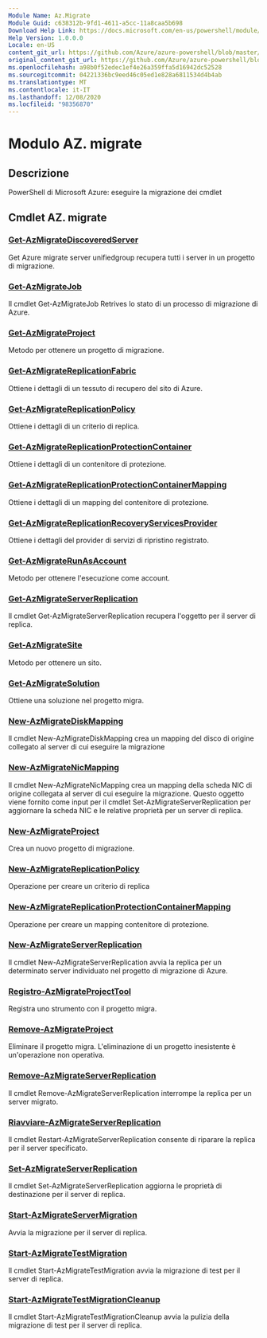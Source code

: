 ```yaml
---
Module Name: Az.Migrate
Module Guid: c638312b-9fd1-4611-a5cc-11a8caa5b698
Download Help Link: https://docs.microsoft.com/en-us/powershell/module/az.migrate
Help Version: 1.0.0.0
Locale: en-US
content_git_url: https://github.com/Azure/azure-powershell/blob/master/src/Migrate/help/Az.Migrate.md
original_content_git_url: https://github.com/Azure/azure-powershell/blob/master/src/Migrate/help/Az.Migrate.md
ms.openlocfilehash: a98b0f52edec1ef4e26a359ffa5d16942dc52528
ms.sourcegitcommit: 04221336bc9eed46c05ed1e828a6811534d4b4ab
ms.translationtype: MT
ms.contentlocale: it-IT
ms.lasthandoff: 12/08/2020
ms.locfileid: "98356870"
---
```

# Modulo AZ. migrate
## Descrizione
PowerShell di Microsoft Azure: eseguire la migrazione dei cmdlet

## Cmdlet AZ. migrate
### [Get-AzMigrateDiscoveredServer](Get-AzMigrateDiscoveredServer.md)
Get Azure migrate server unifiedgroup recupera tutti i server in un progetto di migrazione.

### [Get-AzMigrateJob](Get-AzMigrateJob.md)
Il cmdlet Get-AzMigrateJob Retrives lo stato di un processo di migrazione di Azure.

### [Get-AzMigrateProject](Get-AzMigrateProject.md)
Metodo per ottenere un progetto di migrazione.

### [Get-AzMigrateReplicationFabric](Get-AzMigrateReplicationFabric.md)
Ottiene i dettagli di un tessuto di recupero del sito di Azure.

### [Get-AzMigrateReplicationPolicy](Get-AzMigrateReplicationPolicy.md)
Ottiene i dettagli di un criterio di replica.

### [Get-AzMigrateReplicationProtectionContainer](Get-AzMigrateReplicationProtectionContainer.md)
Ottiene i dettagli di un contenitore di protezione.

### [Get-AzMigrateReplicationProtectionContainerMapping](Get-AzMigrateReplicationProtectionContainerMapping.md)
Ottiene i dettagli di un mapping del contenitore di protezione.

### [Get-AzMigrateReplicationRecoveryServicesProvider](Get-AzMigrateReplicationRecoveryServicesProvider.md)
Ottiene i dettagli del provider di servizi di ripristino registrato.

### [Get-AzMigrateRunAsAccount](Get-AzMigrateRunAsAccount.md)
Metodo per ottenere l'esecuzione come account.

### [Get-AzMigrateServerReplication](Get-AzMigrateServerReplication.md)
Il cmdlet Get-AzMigrateServerReplication recupera l'oggetto per il server di replica.

### [Get-AzMigrateSite](Get-AzMigrateSite.md)
Metodo per ottenere un sito.

### [Get-AzMigrateSolution](Get-AzMigrateSolution.md)
Ottiene una soluzione nel progetto migra.

### [New-AzMigrateDiskMapping](New-AzMigrateDiskMapping.md)
Il cmdlet New-AzMigrateDiskMapping crea un mapping del disco di origine collegato al server di cui eseguire la migrazione

### [New-AzMigrateNicMapping](New-AzMigrateNicMapping.md)
Il cmdlet New-AzMigrateNicMapping crea un mapping della scheda NIC di origine collegata al server di cui eseguire la migrazione.
Questo oggetto viene fornito come input per il cmdlet Set-AzMigrateServerReplication per aggiornare la scheda NIC e le relative proprietà per un server di replica.

### [New-AzMigrateProject](New-AzMigrateProject.md)
Crea un nuovo progetto di migrazione.

### [New-AzMigrateReplicationPolicy](New-AzMigrateReplicationPolicy.md)
Operazione per creare un criterio di replica

### [New-AzMigrateReplicationProtectionContainerMapping](New-AzMigrateReplicationProtectionContainerMapping.md)
Operazione per creare un mapping contenitore di protezione.

### [New-AzMigrateServerReplication](New-AzMigrateServerReplication.md)
Il cmdlet New-AzMigrateServerReplication avvia la replica per un determinato server individuato nel progetto di migrazione di Azure.

### [Registro-AzMigrateProjectTool](Register-AzMigrateProjectTool.md)
Registra uno strumento con il progetto migra.

### [Remove-AzMigrateProject](Remove-AzMigrateProject.md)
Eliminare il progetto migra.
L'eliminazione di un progetto inesistente è un'operazione non operativa.

### [Remove-AzMigrateServerReplication](Remove-AzMigrateServerReplication.md)
Il cmdlet Remove-AzMigrateServerReplication interrompe la replica per un server migrato.

### [Riavviare-AzMigrateServerReplication](Restart-AzMigrateServerReplication.md)
Il cmdlet Restart-AzMigrateServerReplication consente di riparare la replica per il server specificato.

### [Set-AzMigrateServerReplication](Set-AzMigrateServerReplication.md)
Il cmdlet Set-AzMigrateServerReplication aggiorna le proprietà di destinazione per il server di replica.

### [Start-AzMigrateServerMigration](Start-AzMigrateServerMigration.md)
Avvia la migrazione per il server di replica.

### [Start-AzMigrateTestMigration](Start-AzMigrateTestMigration.md)
Il cmdlet Start-AzMigrateTestMigration avvia la migrazione di test per il server di replica.

### [Start-AzMigrateTestMigrationCleanup](Start-AzMigrateTestMigrationCleanup.md)
Il cmdlet Start-AzMigrateTestMigrationCleanup avvia la pulizia della migrazione di test per il server di replica.

